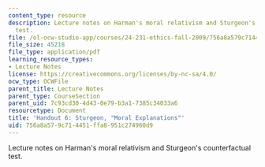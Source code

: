 ```yaml
---
content_type: resource
description: Lecture notes on Harman's moral relativism and Sturgeon's counterfactual
  test.
file: /ol-ocw-studio-app/courses/24-231-ethics-fall-2009/756a8a579c714451ffa8951c274960d9_MIT24_231F09_lec07.pdf
file_size: 45218
file_type: application/pdf
learning_resource_types:
- Lecture Notes
license: https://creativecommons.org/licenses/by-nc-sa/4.0/
ocw_type: OCWFile
parent_title: Lecture Notes
parent_type: CourseSection
parent_uid: 7c93cd30-4d43-0e79-b3a1-7385c34033a6
resourcetype: Document
title: 'Handout 6: Sturgeon, "Moral Explanations"'
uid: 756a8a57-9c71-4451-ffa8-951c274960d9
---
```

Lecture notes on Harman's moral relativism and Sturgeon's counterfactual test.